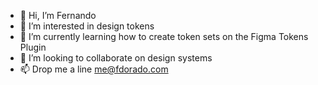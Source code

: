 - 👋 Hi, I’m Fernando
- 👀 I’m interested in design tokens
- 🌱 I’m currently learning how to create token sets on the Figma Tokens Plugin
- 💞️ I’m looking to collaborate on design systems
- 📫 Drop me a line me@fdorado.com

<!---
lastnameisgold/lastnameisgold is a ✨ special ✨ repository because its `README.md` (this file) appears on your GitHub profile.
You can click the Preview link to take a look at your changes.
--->
